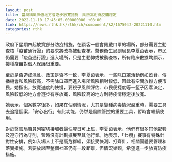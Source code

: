 ```yaml
---
layout: post
title: 當局稱風險低地方會逐步放寬措施　風險高則待疫情穩定
date: 2022-11-10 17:45:05.000000000 +08:00
link: https://news.rthk.hk/rthk/ch/component/k2/1675042-20221110.htm
categories: rthk
---
```


政府下星期四起放寬部分防疫措施，在顧客一般會佩戴口罩的場所，部分需要主動查核「疫苗通行證」的要求將改為被動查核。醫務衞生局副局長李夏茵表示，市民仍需要「疫苗通行證」進入場所，只是主動抑或被動查核，所有臨床數據均顯示，接種疫苗對個人保護很重要。

至於是否造成混亂、政策是否不一致，李夏茵表示，一些除口罩活動例如飲食，傳播機會和風險較高，不需除口罩而進入場所風險相對較低，因此有空間放鬆方便市民。她指出，放寬速度的快慢，要視乎風險評估、市民便捷度等一籃子因素決定，風險較低的地方會逐步有序放寬，風險較高的地方則待疫情穩定後放寬。

她表示，個案數字很多，如果在個別情況，尤其是變種病毒情況嚴重時，需要工具去追蹤個案，「安心出行」有此功能，仍然是風險管控的重要工具，暫時會繼續使用。

對於醫管局職員列密切接觸者最快翌日可上班，李夏茵表示，他們有很多其他配套及遵守行為守則，暫時沒有計劃擴展至其他行業。她表示，「七欖」賽事有特殊針對性安排，例如入場人士不是高危群組，須接受快測、打齊針，相關團體要管理和落實措施。若要放諸至整個社區仍有一段距離，但情況樂觀，希望進一步放寬防疫措施。
